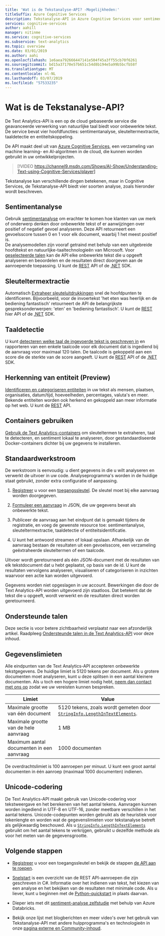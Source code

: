 ```yaml
---
title: 'Wat is de Tekstanalyse-API? -Mogelijkheden:'
titleSuffix: Azure Cognitive Services
description: Tekstanalyse-API in Azure Cognitive Services voor sentimentanalyse, sleuteltermextractie, taaldetectie en entiteiten koppelen.
services: cognitive-services
author: aahill
manager: nitinme
ms.service: cognitive-services
ms.subservice: text-analytics
ms.topic: overview
ms.date: 03/01/2019
ms.author: aahi
ms.openlocfilehash: 1e6aea792666447141e504f45a3ff55cb70f6261
ms.sourcegitcommit: bd15a37170e57b651c54d8b194e5a99b5bcfb58f
ms.translationtype: MT
ms.contentlocale: nl-NL
ms.lasthandoff: 03/07/2019
ms.locfileid: "57533235"
---
```

# <a name="what-is-text-analytics-api"></a>Wat is de Tekstanalyse-API?

De Text Analytics-API is een op de cloud gebaseerde service die geavanceerde verwerking van natuurlijke taal biedt voor onbewerkte tekst. De service bevat vier hoofdfuncties: sentimentanalyse, sleuteltermextractie, taaldetectie en entiteitskoppeling.

De API maakt deel uit van [Azure Cognitive Services](https://docs.microsoft.com/azure/cognitive-services/), een verzameling van machine learning- en AI-algoritmen in de cloud, die kunnen worden gebruikt in uw ontwikkelprojecten.

> [!VIDEO https://channel9.msdn.com/Shows/AI-Show/Understanding-Text-using-Cognitive-Services/player]

Tekstanalyse kan verschillende dingen betekenen, maar in Cognitive Services, de Tekstanalyse-API biedt vier soorten analyse, zoals hieronder wordt beschreven.

## <a name="sentiment-analysis"></a>Sentimentanalyse
Gebruik [sentimentanalyse](how-tos/text-analytics-how-to-sentiment-analysis.md) om erachter te komen hoe klanten van uw merk of onderwerp denken door onbewerkte tekst of er aanwijzingen over positief of negatief gevoel analyseren. Deze API retourneert een gevoelsscore tussen 0 en 1 voor elk document, waarbij 1 het meest positief is.<br /> De analysemodellen zijn vooraf getraind met behulp van een uitgebreide hoofdtekst en natuurlijke-taaltechnologieën van Microsoft. Voor [geselecteerde talen](text-analytics-supported-languages.md) kan de API elke onbewerkte tekst die u opgeeft analyseren en beoordelen en de resultaten direct doorgeven aan de aanroepende toepassing. U kunt de [REST](https://westus.dev.cognitive.microsoft.com/docs/services/TextAnalytics.V2.0/operations/56f30ceeeda5650db055a3c9) API of de [.NET](https://docs.microsoft.com/azure/cognitive-services/text-analytics/quickstarts/csharp#install-the-nuget-sdk-package) SDK.

## <a name="key-phrase-extraction"></a>Sleuteltermextractie
Automatisch [Extraheer sleuteluitdrukkingen](how-tos/text-analytics-how-to-keyword-extraction.md) snel de hoofdpunten te identificeren. Bijvoorbeeld, voor de invoertekst 'het eten was heerlijk en de bediening fantastisch' retourneert de API de belangrijkste gespreksonderwerpen: 'eten' en 'bediening fantastisch'. U kunt de [REST](https://westus.dev.cognitive.microsoft.com/docs/services/TextAnalytics.V2.0/operations/56f30ceeeda5650db055a3c6) hier API of de [.NET](https://docs.microsoft.com/azure/cognitive-services/text-analytics/quickstarts/csharp#install-the-nuget-sdk-package) SDK.

## <a name="language-detection"></a>Taaldetectie
U kunt [detecteren welke taal de ingevoerde tekst is geschreven in](how-tos/text-analytics-how-to-language-detection.md) en rapporteren van een enkele taalcode voor elk document dat is ingediend bij de aanvraag voor maximaal 120 talen. De taalcode is gekoppeld aan een score die de sterkte van de score aangeeft. U kunt de [REST](https://westus.dev.cognitive.microsoft.com/docs/services/TextAnalytics.V2.0/operations/56f30ceeeda5650db055a3c7) API of de [.NET](https://docs.microsoft.com/azure/cognitive-services/text-analytics/quickstarts/csharp#install-the-nuget-sdk-package) SDK.

## <a name="entity-recognition-preview"></a>Herkenning van entiteit (Preview)
[Identificeren en categoriseren entiteiten](how-tos/text-analytics-how-to-entity-linking.md) in uw tekst als mensen, plaatsen, organisaties, datum/tijd, hoeveelheden, percentages, valuta's en meer. Bekende entiteiten worden ook herkend en gekoppeld aan meer informatie op het web. U kunt de [REST](https://westus.dev.cognitive.microsoft.com/docs/services/TextAnalytics-V2-1-Preview/operations/5ac4251d5b4ccd1554da7634) API.

## <a name="use-containers"></a>Containers gebruiken

[Gebruik de Text Analytics-containers](how-tos/text-analytics-how-to-install-containers.md) om sleuteltermen te extraheren, taal te detecteren, en sentiment lokaal te analyseren, door gestandaardiseerde Docker-containers dichter bij uw gegevens te installeren.

## <a name="typical-workflow"></a>Standaardwerkstroom

De werkstroom is eenvoudig: u dient gegevens in die u wilt analyseren en verwerkt de uitvoer in uw code. Analyseprogramma's worden in de huidige staat gebruikt, zonder extra configuratie of aanpassing.

1. [Registreer](https://docs.microsoft.com/azure/cognitive-services/cognitive-services-apis-create-account) u voor een [toegangssleutel](how-tos/text-analytics-how-to-access-key.md). De sleutel moet bij elke aanvraag worden doorgegeven.

2. [Formuleer een aanvraag](how-tos/text-analytics-how-to-call-api.md#json-schema) in JSON, die uw gegevens bevat als onbewerkte tekst.

3. Publiceer de aanvraag aan het eindpunt dat is gemaakt tijdens de registratie, en voeg de gewenste resource toe: sentimentanalyse, sleuteltermextractie, taaldetectie of entiteitsidentificatie.

4. U kunt het antwoord streamen of lokaal opslaan. Afhankelijk van de aanvraag bestaan de resultaten uit een gevoelsscore, een verzameling geëxtraheerde sleuteltermen of een taalcode.

Uitvoer wordt geretourneerd als één JSON-document met de resultaten van elk tekstdocument dat u hebt geplaatst, op basis van de id. U kunt de resultaten vervolgens analyseren, visualiseren of categoriseren in inzichten waarvoor een actie kan worden uitgevoerd.

Gegevens worden niet opgeslagen in uw account. Bewerkingen die door de Text Analytics-API worden uitgevoerd zijn staatloos. Dat betekent dat de tekst die u opgeeft, wordt verwerkt en de resultaten direct worden geretourneerd.

<a name="supported-languages"></a>

## <a name="supported-languages"></a>Ondersteunde talen

Deze sectie is voor betere zichtbaarheid verplaatst naar een afzonderlijk artikel. Raadpleeg [Ondersteunde talen in de Text Analytics-API](text-analytics-supported-languages.md) voor deze inhoud.

<a name="data-limits"></a>

## <a name="data-limits"></a>Gegevenslimieten

Alle eindpunten van de Text Analytics-API accepteren onbewerkte tekstgegevens. De huidige limiet is 5120 tekens per document. Als u grotere documenten moet analyseren, kunt u deze splitsen in een aantal kleinere documenten. Als u toch een hogere limiet nodig hebt, [neem dan contact met ons op](https://azure.microsoft.com/overview/sales-number/) zodat we uw vereisten kunnen bespreken.

| Limiet | Value |
|------------------------|---------------|
| Maximale grootte van één document | 5120 tekens, zoals wordt gemeten door [`StringInfo.LengthInTextElements`](https://docs.microsoft.com/dotnet/api/system.globalization.stringinfo.lengthintextelements). |
| Maximale grootte van de hele aanvraag | 1 MB |
| Maximum aantal documenten in een aanvraag | 1000 documenten |

De overdrachtslimiet is 100 aanroepen per minuut. U kunt een groot aantal documenten in één aanroep (maximaal 1000 documenten) indienen.

## <a name="unicode-encoding"></a>Unicode-codering

De Text Analytics-API maakt gebruik van Unicode-codering voor tekstweergave en het berekenen van het aantal tekens. Aanvragen kunnen worden ingediend in UTF-8 en UTF-16, zonder meetbare verschillen in het aantal tekens. Unicode-codepunten worden gebruikt als de heuristiek voor tekenlengte en worden wat de gegevenslimieten voor tekstanalyse betreft als gelijkwaardig beschouwd. Als u [`StringInfo.LengthInTextElements`](https://docs.microsoft.com/dotnet/api/system.globalization.stringinfo.lengthintextelements) gebruikt om het aantal tekens te verkrijgen, gebruikt u dezelfde methode als voor het meten van de gegevensgrootte.

## <a name="next-steps"></a>Volgende stappen

+ [Registreer](how-tos/text-analytics-how-to-signup.md) u voor een toegangssleutel en bekijk de stappen [de API aan te roepen](how-tos/text-analytics-how-to-call-api.md).

+ [Snelstart](quickstarts/csharp.md) is een overzicht van de REST API-aanroepen die zijn geschreven in C#. Informatie over het indienen van tekst, het kiezen van een analyse en het bekijken van de resultaten met minimale code. Als u liever, kunt u beginnen met de [Python-quickstart](quickstarts/python.md) in plaats daarvan.

+ Dieper iets met dit [sentiment-analyse zelfstudie](https://docs.microsoft.com/azure/azure-databricks/databricks-sentiment-analysis-cognitive-services) met behulp van Azure Databricks.

+ Bekijk onze lijst met blogberichten en meer video's over het gebruik van Tekstanalyse-API met andere hulpprogramma's en technologieën in onze [pagina externe en Community-inhoud](text-analytics-resource-external-community.md).